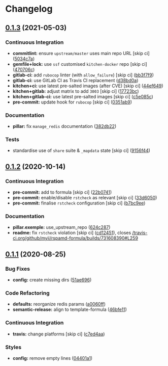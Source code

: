 # Changelog

## [0.1.3](https://github.com/saltstack-formulas/rspamd-formula/compare/v0.1.2...v0.1.3) (2021-05-03)


### Continuous Integration

* **commitlint:** ensure `upstream/master` uses main repo URL [skip ci] ([5034c7a](https://github.com/saltstack-formulas/rspamd-formula/commit/5034c7a0702acc4e1865b9c01789701a68746af1))
* **gemfile+lock:** use `ssf` customised `kitchen-docker` repo [skip ci] ([470706c](https://github.com/saltstack-formulas/rspamd-formula/commit/470706c8b0ac8cd08cf811e48cf4486840cb7eef))
* **gitlab-ci:** add `rubocop` linter (with `allow_failure`) [skip ci] ([bb3f7f9](https://github.com/saltstack-formulas/rspamd-formula/commit/bb3f7f902adbe4acc6f5681ec39aca6fad9ac9de))
* **gitlab-ci:** use GitLab CI as Travis CI replacement ([d38bd0a](https://github.com/saltstack-formulas/rspamd-formula/commit/d38bd0a6244685d1743b76276db1bec34b650529))
* **kitchen+ci:** use latest pre-salted images (after CVE) [skip ci] ([44ef649](https://github.com/saltstack-formulas/rspamd-formula/commit/44ef6491cccde03cfdaf758671b9460992a9c185))
* **kitchen+gitlab:** adjust matrix to add `3003` [skip ci] ([17723bc](https://github.com/saltstack-formulas/rspamd-formula/commit/17723bc3c18c159a8732718d9d0729f9f37f733a))
* **kitchen+gitlab-ci:** use latest pre-salted images [skip ci] ([c5e085c](https://github.com/saltstack-formulas/rspamd-formula/commit/c5e085c4a965700f332f7919c7d20899c121d9b5))
* **pre-commit:** update hook for `rubocop` [skip ci] ([0351ab9](https://github.com/saltstack-formulas/rspamd-formula/commit/0351ab9b7c7c304972abdbede6ac224c310435fd))


### Documentation

* **pillar:** fix `manage_redis` documentation ([382db22](https://github.com/saltstack-formulas/rspamd-formula/commit/382db226b0599346d3d08ffcc3eced65df6e0f08))


### Tests

* standardise use of `share` suite & `_mapdata` state [skip ci] ([9156f44](https://github.com/saltstack-formulas/rspamd-formula/commit/9156f444928d1c4726cfd48443104632625a7423))

## [0.1.2](https://github.com/saltstack-formulas/rspamd-formula/compare/v0.1.1...v0.1.2) (2020-10-14)


### Continuous Integration

* **pre-commit:** add to formula [skip ci] ([22b0741](https://github.com/saltstack-formulas/rspamd-formula/commit/22b0741c8d30c3d9b471b87357c8b28761dd0448))
* **pre-commit:** enable/disable `rstcheck` as relevant [skip ci] ([33d6050](https://github.com/saltstack-formulas/rspamd-formula/commit/33d6050ab66a80631dc0eb82b927d01723b2f6ae))
* **pre-commit:** finalise `rstcheck` configuration [skip ci] ([b7bc9ee](https://github.com/saltstack-formulas/rspamd-formula/commit/b7bc9ee560f58c6166af7fd54f363ced1249d128))


### Documentation

* **pillar.exemple:** use_upstream_repo ([624c287](https://github.com/saltstack-formulas/rspamd-formula/commit/624c2875f54958c4dfe22c3ce3cb196c5300ebde))
* **readme:** fix `rstcheck` violation [skip ci] ([cd12451](https://github.com/saltstack-formulas/rspamd-formula/commit/cd124511084f0059c176826cae29bbc6b04ccfe4)), closes [/travis-ci.org/github/myii/rspamd-formula/builds/731608390#L259](https://github.com//travis-ci.org/github/myii/rspamd-formula/builds/731608390/issues/L259)

## [0.1.1](https://github.com/saltstack-formulas/rspamd-formula/compare/v0.1.0...v0.1.1) (2020-08-25)


### Bug Fixes

* **config:** create missing dirs ([51ae696](https://github.com/saltstack-formulas/rspamd-formula/commit/51ae696675204b9075c495294908822a24da4a2c))


### Code Refactoring

* **defaults:** reorganize redis params ([a0060ff](https://github.com/saltstack-formulas/rspamd-formula/commit/a0060ff4f4daed88c796c2c5a14c798393610a62))
* **semantic-release:** align to template-formula ([46bfe11](https://github.com/saltstack-formulas/rspamd-formula/commit/46bfe11337c1239d16e20d8fcf1ce1517bd5b235))


### Continuous Integration

* **travis:** change platforms [skip ci] ([c7ed4aa](https://github.com/saltstack-formulas/rspamd-formula/commit/c7ed4aa683d6430fd6cc6cdb810bae1e56ee7fc3))


### Styles

* **config:** remove empty lines ([04401a1](https://github.com/saltstack-formulas/rspamd-formula/commit/04401a1fdd6b89f086bb07939c320a6c0b9d0166))
